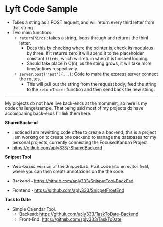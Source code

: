 # Lyft Code Sample

- Takes a string as a POST request, and will return every third letter from that string.
- Two main functions.
  - `returnThirds` : takes a string, loops through and returns the third letter.
    - Does this by checking where the pointer is, check its modulous by three. If it returns zero it will apend it to the placeholder constant `thirds`, which will return when it is finished looping.
    - Should take place in O(n), as the string grows, it will take more time/actions respectively. 
  - `server.post('test'){...}`: Code to make the express server connect the routes.
    - This will pull out the string from the request body, feed the string to the `returnThirds` function and then send back the new string.

----



My projects do not have live back-ends at the momment, so here is my code challenge/sample. That being said most of my projects do have accompaning back-ends I'll link them here. 



**SharedBackend**

- I noticed I am rewritting code often to create a backend, this is a project I am working on to create one backend to manage the databases for my personal projects, currently connecting the FocusedKanban Project.
- https://github.com/aply333/-SharedBackend

**Snippet Tool**

- Web-based version of the SnippetLab. Post code into an editor field, where you can then create annotations on the the code. 

- Backend - https://github.com/aply333/SnippetTool-BackEnd
- Frontend - https://github.com/aply333/SnippetFrontEnd

**Task to Date**

- Simple Calendar Tool.
  - Backend: https://github.com/aply333/TaskToDate-Backend
  - Front-End: https://github.com/aply333/TaskToDate

